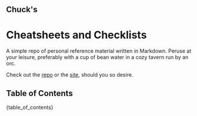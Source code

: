 <!---
make sure you're editing the template, doofus
--->

## Chuck's
# Cheatsheets and Checklists

A simple repo of personal reference material written in Markdown. Peruse at your leisure, preferably with a cup of bean water in a cozy tavern run by an orc.

Check out the [repo](https://github.com/buckmanc/cheatsheets_and_checklists) or the [site](https://cheatsheets-and-checklists.pages.dev), should you so desire.

## Table of Contents

{table_of_contents}
